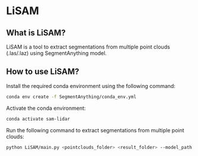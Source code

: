 # LiSAM

## What is LiSAM?

LiSAM is a tool to extract segmentations from multiple point clouds (.las/.laz) using SegmentAnything model.

## How to use LiSAM?

Install the required conda environment using the following command:

```bash
conda env create -f SegmentAnything/conda_env.yml
```

Activate the conda environment:

```bash
conda activate sam-lidar
```

Run the following command to extract segmentations from multiple point clouds:

```bash
python LiSAM/main.py <pointclouds_folder> <result_folder> --model_path <path_to_model>
```
